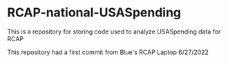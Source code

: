 # RCAP-national-USASpending
This is a repository for storing code used to analyze USASpending data for RCAP

This repository had a first commit from Blue's RCAP Laptop 6/27/2022
